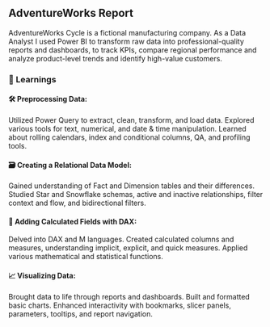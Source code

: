 ## AdventureWorks Report

AdventureWorks Cycle is a fictional manufacturing company. As a Data Analyst I used Power BI to transform raw data into professional-quality reports and dashboards, to track KPIs, compare regional performance and analyze product-level trends and identify high-value customers. 

### 🚀 Learnings
#### 🛠️ Preprocessing Data: 
Utilized Power Query to extract, clean, transform, and load data.
Explored various tools for text, numerical, and date & time manipulation.
Learned about rolling calendars, index and conditional columns, QA, and profiling tools.

#### 🗃️ Creating a Relational Data Model: 
Gained understanding of Fact and Dimension tables and their differences.
Studied Star and Snowflake schemas, active and inactive relationships, filter context and flow, and bidirectional filters.

#### 📐 Adding Calculated Fields with DAX: 
Delved into DAX and M languages.
Created calculated columns and measures, understanding implicit, explicit, and quick measures.
Applied various mathematical and statistical functions.

#### 📈 Visualizing Data: 
Brought data to life through reports and dashboards.
Built and formatted basic charts.
Enhanced interactivity with bookmarks, slicer panels, parameters, tooltips, and report navigation.
